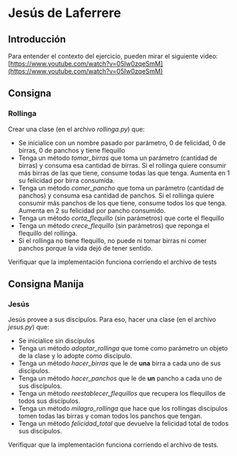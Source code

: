 # Jesús de Laferrere

## Introducción

Para entender el contexto del ejercicio, pueden mirar el siguiente video: [https://www.youtube.com/watch?v=05Iw0zqeSmM](https://www.youtube.com/watch?v=05Iw0zqeSmM)

## Consigna

### Rollinga

Crear una clase (en el archivo _rollinga.py_) que:

- Se inicialice con un nombre pasado por parámetro, 0 de felicidad, 0 de birras, 0 de panchos y tiene flequillo
- Tenga un método _tomar\_birras_ que toma un parámetro (cantidad de birras) y consuma esa cantidad de birras. Si el rollinga quiere consumir más birras de las que tiene, consume todas las que tenga. Aumenta en 1 su felicidad por birra consumida.
- Tenga un método _comer\_pancho_ que toma un parámetro (cantidad de panchos) y consuma esa cantidad de panchos. Si el rollinga quiere consumir más panchos de los que tiene, consume todos los que tenga. Aumenta en 2 su felicidad por pancho consumido.
- Tenga un método _corta\_flequillo_ (sin parámetros) que corte el flequillo
- Tenga un método _crece\_flequillo_ (sin parámetros) que reponga el flequillo del rollinga.
- Si el rollinga no tiene flequillo, no puede ni tomar birras ni comer panchos porque la vida dejó de tener sentido.

Verifiquar que la implementación funciona corriendo el archivo de tests

## Consigna Manija

### Jesús

Jesús provee a sus discípulos. Para eso, hacer una clase (en el archivo _jesus.py_) que:

- Se inicialice sin discípulos
- Tenga un método _adoptar\_rollinga_ que tome como parámetro un objeto de la clase y lo adopte como discípulo.
- Tenga un método _hacer\_birras_ que le de **una** birra a cada uno de sus discípulos.
- Tenga un método _hacer\_panchos_ que le de **un** pancho a cada uno de sus discípulos.
- Tenga un método _reestablecer\_flequillos_ que recupera los flequillos de todos sus discípulos.
- Tenga un método _milagro\_rollinga_ que hace que los rollingas discípulos tomen todas las birras y coman todos los panchos que tengan.
- Tenga un método _felicidad\_total_ que devuelve la felicidad total de todos sus discípulos.

Verifiquar que la implementación funciona corriendo el archivo de tests.
